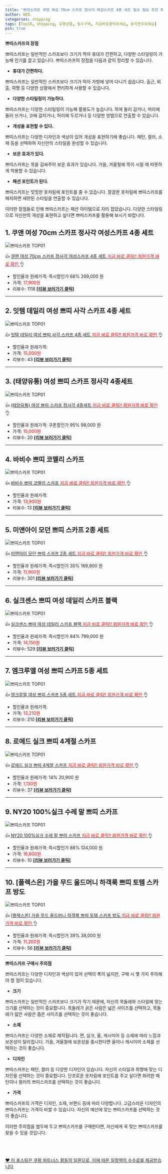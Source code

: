```yaml
---
title: "쁘띠스카프 쿠앤 여성 70cm 스카프 정사각 여성스카프 4종 세트 필수 필요 추천 제품 비교 최저 가격 비교 장점 구매 후기 구매평"
author: NEO.
categories: shopping
tags: [Top10, shopping, 유행상품, 필수구매, 지금바로클릭하세요, 놓치면후회해요]
pin: true
---
```

**쁘띠스카프의 장점**

쁘띠스카프는 일반적인 스카프보다 크기가 작아 휴대가 간편하고, 다양한 스타일링이 가능해 인기를 끌고 있습니다. 쁘띠스카프의 장점을 다음과 같이 정리할 수 있습니다.

* **휴대가 간편하다.**

쁘띠스카프는 일반적인 스카프보다 크기가 작아 가방에 넣어 다니기 쉽습니다. 출근, 외출, 여행 등 다양한 상황에서 편리하게 사용할 수 있습니다.

* **다양한 스타일링이 가능하다.**

쁘띠스카프는 다양한 스타일링이 가능해 활용도가 높습니다. 목에 둘러 감거나, 머리에 둘러 쓰거나, 코에 걸치거나, 허리에 두르거나 등 다양한 방법으로 연출할 수 있습니다.

* **개성을 표현할 수 있다.**

쁘띠스카프는 다양한 디자인과 색상이 있어 개성을 표현하기에 좋습니다. 패턴, 컬러, 소재 등을 선택하여 자신만의 스타일을 완성할 수 있습니다.

* **보온 효과가 있다.**

쁘띠스카프는 목을 감싸주어 보온 효과가 있습니다. 가을, 겨울철에 목이 시릴 때 따뜻하게 착용할 수 있습니다.

* **패션 포인트가 된다.**

쁘띠스카프는 밋밋한 옷차림에 포인트를 줄 수 있습니다. 깔끔한 옷차림에 쁘띠스카프를 매치하면 세련된 스타일을 연출할 수 있습니다.

이러한 장점들로 인해 쁘띠스카프는 패션 아이템으로 자리 잡았습니다. 다양한 스타일링으로 자신만의 개성을 표현하고 싶다면 쁘띠스카프를 활용해 보시기 바랍니다.

   

## 1. 쿠앤 여성 70cm 스카프 정사각 여성스카프 4종 세트

![쁘띠스카프 TOP01](https://thumbnail7.coupangcdn.com/thumbnails/remote/490x490ex/image/vendor_inventory/adca/73be78368fb5080c7d23ecab0f89b53510bfdff10fea178f2e0c73eb7103.jpg)


👍 [쿠앤 여성 70cm 스카프 정사각 여성스카프 4종 세트 <font color=red> 지금 바로 클릭!! 회원가격 바로 확인 </font> ](https://link.coupang.com/re/AFFSDP?lptag=AF3617701&subid=GithubCoopas&pageKey=7570498871&traceid=V0-153&itemId=19964311805&vendorItemId=87062806193) 👌 


- 할인율과 원래가격: 즉시할인가 68%  269,000   원
- 가격: <span style='color:red'>17,900원</span>
- 리뷰수: 1118  [**[리뷰 보러가기 클릭]**](https://link.coupang.com/re/AFFSDP?lptag=AF3617701&subid=GithubCoopas&pageKey=7570498871&traceid=V0-153&itemId=19964311805&vendorItemId=87062806193)

---


   

## 2. 잇템 데일리 여성 쁘띠 사각 스카프 4종 세트

![쁘띠스카프 TOP01](https://thumbnail9.coupangcdn.com/thumbnails/remote/490x490ex/image/vendor_inventory/676a/1a92c63c89b5cda69164ff8a84d8efc2abe3d35fa4b60a28476f3cdbe02c.jpg)


👍 [잇템 데일리 여성 쁘띠 사각 스카프 4종 세트 <font color=red> 지금 바로 클릭!! 회원가격 바로 확인 </font> ](https://link.coupang.com/re/AFFSDP?lptag=AF3617701&subid=GithubCoopas&pageKey=7192317158&traceid=V0-153&itemId=18161926731&vendorItemId=85354032858) 👌 


- 할인율과 원래가격: 
- 가격: <span style='color:red'>15,000원</span>
- 리뷰수: 43  [**[리뷰 보러가기 클릭]**](https://link.coupang.com/re/AFFSDP?lptag=AF3617701&subid=GithubCoopas&pageKey=7192317158&traceid=V0-153&itemId=18161926731&vendorItemId=85354032858)

---


   

## 3. (태양유통) 여성 쁘띠 스카프 정사각 4종세트

![쁘띠스카프 TOP01](https://thumbnail8.coupangcdn.com/thumbnails/remote/490x490ex/image/vendor_inventory/9490/684dbcbf82caafaf173b74fbd3ebe9fe5a3adfd9d470bb9a0e49eb1d793a.jpg)


👍 [(태양유통) 여성 쁘띠 스카프 정사각 4종세트 <font color=red> 지금 바로 클릭!! 회원가격 바로 확인 </font> ](https://link.coupang.com/re/AFFSDP?lptag=AF3617701&subid=GithubCoopas&pageKey=7187946028&traceid=V0-153&itemId=18142050056&vendorItemId=85355114019) 👌 


- 할인율과 원래가격: 쿠폰할인가 95%  98,000   원
- 가격: <span style='color:red'>15,000원</span>
- 리뷰수: 20  [**[리뷰 보러가기 클릭]**](https://link.coupang.com/re/AFFSDP?lptag=AF3617701&subid=GithubCoopas&pageKey=7187946028&traceid=V0-153&itemId=18142050056&vendorItemId=85355114019)

---


   

## 4. 바비수 쁘띠 코멜리 스카프

![쁘띠스카프 TOP01](https://thumbnail6.coupangcdn.com/thumbnails/remote/490x490ex/image/rs_quotation_api/zeorlbmt/aa2a2614db3c4df583580ff591dfe21a.jpg)


👍 [바비수 쁘띠 코멜리 스카프 <font color=red> 지금 바로 클릭!! 회원가격 바로 확인 </font> ](https://link.coupang.com/re/AFFSDP?lptag=AF3617701&subid=GithubCoopas&pageKey=6773957904&traceid=V0-153&itemId=15912285730&vendorItemId=83119786615) 👌 


- 할인율과 원래가격: 
- 가격: <span style='color:red'>13,900원</span>
- 리뷰수: 13  [**[리뷰 보러가기 클릭]**](https://link.coupang.com/re/AFFSDP?lptag=AF3617701&subid=GithubCoopas&pageKey=6773957904&traceid=V0-153&itemId=15912285730&vendorItemId=83119786615)

---


   

## 5. 미앤아이 모던 쁘띠 스카프 2종 세트

![쁘띠스카프 TOP01](https://thumbnail6.coupangcdn.com/thumbnails/remote/490x490ex/image/vendor_inventory/5647/4545c3eaa7ef06a2cb9a63df574be411523a5979428914448444c9c53853.jpg)


👍 [미앤아이 모던 쁘띠 스카프 2종 세트 <font color=red> 지금 바로 클릭!! 회원가격 바로 확인 </font> ](https://link.coupang.com/re/AFFSDP?lptag=AF3617701&subid=GithubCoopas&pageKey=7156578893&traceid=V0-153&itemId=18002755868&vendorItemId=85158771221) 👌 


- 할인율과 원래가격: 즉시할인가 35%  169,900   원
- 가격: <span style='color:red'>11,900원</span>
- 리뷰수: 301  [**[리뷰 보러가기 클릭]**](https://link.coupang.com/re/AFFSDP?lptag=AF3617701&subid=GithubCoopas&pageKey=7156578893&traceid=V0-153&itemId=18002755868&vendorItemId=85158771221)

---


   

## 6. 실크센스 쁘띠 여성 데일리 스카프 블랙

![쁘띠스카프 TOP01](https://thumbnail7.coupangcdn.com/thumbnails/remote/490x490ex/image/vendor_inventory/3ffa/ee0773d8ecb6ae6d29cdc491a70b5f4deb9ce15655a2fb4f4b9fcc66ece3.jpg)


👍 [실크센스 쁘띠 여성 데일리 스카프 블랙 <font color=red> 지금 바로 클릭!! 회원가격 바로 확인 </font> ](https://link.coupang.com/re/AFFSDP?lptag=AF3617701&subid=GithubCoopas&pageKey=7516705820&traceid=V0-153&itemId=19706627885&vendorItemId=86811194893) 👌 


- 할인율과 원래가격: 즉시할인가 84%  799,000   원
- 가격: <span style='color:red'>14,150원</span>
- 리뷰수: 529  [**[리뷰 보러가기 클릭]**](https://link.coupang.com/re/AFFSDP?lptag=AF3617701&subid=GithubCoopas&pageKey=7516705820&traceid=V0-153&itemId=19706627885&vendorItemId=86811194893)

---


   

## 7. 엠크루엘 여성 쁘띠 스카프 5종 세트

![쁘띠스카프 TOP01](https://thumbnail8.coupangcdn.com/thumbnails/remote/490x490ex/image/vendor_inventory/be86/ed1b548b93b5fdd5a83dd67f712d9448979a2abd6be49edb787a8a5165b1.jpg)


👍 [엠크루엘 여성 쁘띠 스카프 5종 세트 <font color=red> 지금 바로 클릭!! 회원가격 바로 확인 </font> ](https://link.coupang.com/re/AFFSDP?lptag=AF3617701&subid=GithubCoopas&pageKey=7673462668&traceid=V0-153&itemId=20476342253&vendorItemId=85159764267) 👌 


- 할인율과 원래가격: 
- 가격: <span style='color:red'>13,210원</span>
- 리뷰수: 210  [**[리뷰 보러가기 클릭]**](https://link.coupang.com/re/AFFSDP?lptag=AF3617701&subid=GithubCoopas&pageKey=7673462668&traceid=V0-153&itemId=20476342253&vendorItemId=85159764267)

---


   

## 8. 로에드 실크 쁘띠 4계절 스카프

![쁘띠스카프 TOP01](https://thumbnail9.coupangcdn.com/thumbnails/remote/490x490ex/image/vendor_inventory/c527/380ad247439ff109e347b3a4e3231974021af742a3230922251af36cf7e7.png)


👍 [로에드 실크 쁘띠 4계절 스카프 <font color=red> 지금 바로 클릭!! 회원가격 바로 확인 </font> ](https://link.coupang.com/re/AFFSDP?lptag=AF3617701&subid=GithubCoopas&pageKey=244076972&traceid=V0-153&itemId=774502391&vendorItemId=79982747905) 👌 


- 할인율과 원래가격: 14%  20,900   원
- 가격: <span style='color:red'>1,130원</span>
- 리뷰수: 37  [**[리뷰 보러가기 클릭]**](https://link.coupang.com/re/AFFSDP?lptag=AF3617701&subid=GithubCoopas&pageKey=244076972&traceid=V0-153&itemId=774502391&vendorItemId=79982747905)

---


   

## 9. NY20 100%실크 수레 말 쁘띠 스카프

![쁘띠스카프 TOP01](https://thumbnail10.coupangcdn.com/thumbnails/remote/490x490ex/image/vendor_inventory/f6ce/a897f23ae51c3faf9d5724911e8e727e92ed2e1f93dcc5e6845fe8923f97.JPG)


👍 [NY20 100%실크 수레 말 쁘띠 스카프 <font color=red> 지금 바로 클릭!! 회원가격 바로 확인 </font> ](https://link.coupang.com/re/AFFSDP?lptag=AF3617701&subid=GithubCoopas&pageKey=7597387840&traceid=V0-153&itemId=18218094812&vendorItemId=87184854842) 👌 


- 할인율과 원래가격: 즉시할인가 88%  124,000   원
- 가격: <span style='color:red'>16,800원</span>
- 리뷰수: 10  [**[리뷰 보러가기 클릭]**](https://link.coupang.com/re/AFFSDP?lptag=AF3617701&subid=GithubCoopas&pageKey=7597387840&traceid=V0-153&itemId=18218094812&vendorItemId=87184854842)

---


   

## 10. [플렉스온] 가을 무드 올드머니 하객룩 쁘띠 토템 스카프 방도

![쁘띠스카프 TOP01](https://thumbnail8.coupangcdn.com/thumbnails/remote/490x490ex/image/vendor_inventory/8375/aa98aa688c8d4d4be7becf9cb187d0021388285cf2c65d3422d5844006dd.jpg)


👍 [[플렉스온] 가을 무드 올드머니 하객룩 쁘띠 토템 스카프 방도 <font color=red> 지금 바로 클릭!! 회원가격 바로 확인 </font> ](https://link.coupang.com/re/AFFSDP?lptag=AF3617701&subid=GithubCoopas&pageKey=7641728725&traceid=V0-153&itemId=20307023689&vendorItemId=87392529566) 👌 


- 할인율과 원래가격: 즉시할인가 39%  38,000   원
- 가격: <span style='color:red'>11,200원</span>
- 리뷰수: 56  [**[리뷰 보러가기 클릭]**](https://link.coupang.com/re/AFFSDP?lptag=AF3617701&subid=GithubCoopas&pageKey=7641728725&traceid=V0-153&itemId=20307023689&vendorItemId=87392529566)

---
**쁘띠스카프 구매시 주의점**

쁘띠스카프는 다양한 디자인과 색상이 있어 선택의 폭이 넓지만, 구매 시 몇 가지 주의해야 할 점이 있습니다.

* **크기**

쁘띠스카프는 일반적인 스카프보다 크기가 작기 때문에, 자신의 목둘레와 스타일에 맞는 크기를 선택하는 것이 중요합니다. 목둘레가 굵은 사람은 넓은 사이즈를 선택하고, 목둘레가 얇은 사람은 좁은 사이즈를 선택하는 것이 좋습니다.

* **소재**

쁘띠스카프는 다양한 소재로 제작됩니다. 면, 실크, 울, 캐시미어 등 소재에 따라 느낌과 보온성이 달라집니다. 가을, 겨울철에 보온성을 중시한다면 울이나 캐시미어 소재를 선택하는 것이 좋습니다.

* **디자인**

쁘띠스카프는 패턴, 컬러 등 다양한 디자인이 있습니다. 자신의 스타일과 취향에 맞는 디자인을 선택하는 것이 중요합니다. 단조로운 옷차림에 포인트를 주고 싶다면 화려한 패턴이나 컬러의 쁘띠스카프를 선택하는 것이 좋습니다.

* **가격**

쁘띠스카프의 가격은 디자인, 소재, 브랜드 등에 따라 다양합니다. 고급스러운 디자인의 쁘띠스카프는 가격이 비쌀 수 있습니다. 자신의 예산에 맞는 쁘띠스카프를 선택하는 것이 좋습니다.

이러한 주의점을 염두에 두고 쁘띠스카프를 구매한다면, 자신에게 꼭 맞는 쁘띠스카프를 찾을 수 있을 것입니다.<br><br><br><br><br> [ ❤  이 포스팅은 쿠팡 파트너스 활동의 일환으로, 이에 따른 일정액의 수수료를 제공받습니다](https://link.coupang.com/a/bcEFyh)